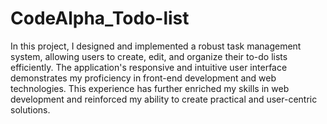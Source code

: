 # CodeAlpha_Todo-list
In this project, I designed and implemented a robust task management system, allowing users to create, edit, and organize their to-do lists efficiently. The application's responsive and intuitive user interface demonstrates my proficiency in front-end development and web technologies.
This experience has further enriched my skills in web development and reinforced my ability to create practical and user-centric solutions.
